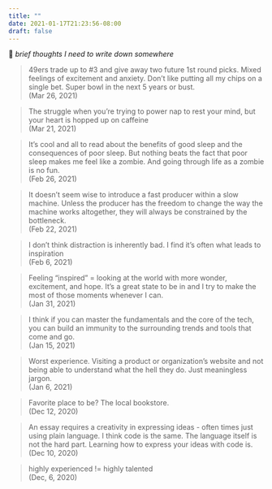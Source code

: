 ```yaml
---
title: ""
date: 2021-01-17T21:23:56-08:00
draft: false
---
```

🐣 *brief thoughts I need to write down somewhere*

> 49ers trade up to #3 and give away two future 1st round picks. Mixed feelings of excitement and anxiety. Don’t like putting all my chips on a single bet. Super bowl in the next 5 years or bust.
<br>(Mar 26, 2021)<br>

> The struggle when you’re trying to power nap to rest your mind, but your heart is hopped up on caffeine
<br>(Mar 21, 2021)<br>

> It’s cool and all to read about the benefits of good sleep and the consequences of poor sleep. But nothing beats the fact that poor sleep makes me feel like a zombie. And going through life as a zombie is no fun.
<br>(Feb 26, 2021)<br>

> It doesn’t seem wise to introduce a fast producer within a slow machine. Unless the producer has the freedom to change the way the machine works altogether, they will always be constrained by the bottleneck.
<br>(Feb 22, 2021)<br>

> I don’t think distraction is inherently bad. I find it’s often what leads to inspiration
<br>(Feb 6, 2021)<br>

> Feeling “inspired” = looking at the world with more wonder, excitement, and hope. It’s a great state to be in and I try to make the most of those moments whenever I can.
<br>(Jan 31, 2021)<br>

> I think if you can master the fundamentals and the core of the tech, you can build an immunity to the surrounding trends and tools that come and go.
<br>(Jan 15, 2021)<br>

> Worst experience. Visiting a product or organization’s website and not being able to understand what the hell they do. Just meaningless jargon.
<br>(Jan 6, 2021)<br>

> Favorite place to be? The local bookstore.
<br>(Dec 12, 2020)<br>

> An essay requires a creativity in expressing ideas - often times just using plain language. I think code is the same. The language itself is not the hard part. Learning how to express your ideas with code is.
<br>(Dec 10, 2020)<br>

> highly experienced != highly talented
<br>(Dec, 6, 2020)<br>
